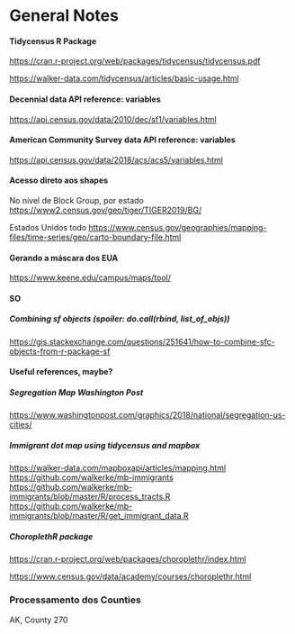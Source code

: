 # General Notes

#### Tidycensus R Package
https://cran.r-project.org/web/packages/tidycensus/tidycensus.pdf

https://walker-data.com/tidycensus/articles/basic-usage.html


#### Decennial data API reference: variables
https://api.census.gov/data/2010/dec/sf1/variables.html

#### American Community Survey data API reference: variables
https://api.census.gov/data/2018/acs/acs5/variables.html

#### Acesso direto aos shapes

No nível de Block Group, por estado
https://www2.census.gov/geo/tiger/TIGER2019/BG/

Estados Unidos todo
https://www.census.gov/geographies/mapping-files/time-series/geo/carto-boundary-file.html

#### Gerando a máscara dos EUA

https://www.keene.edu/campus/maps/tool/


#### SO

##### Combining sf objects (spoiler: do.call(rbind, list_of_objs))

https://gis.stackexchange.com/questions/251641/how-to-combine-sfc-objects-from-r-package-sf

#### Useful references, maybe?

##### Segregation Map Washington Post
https://www.washingtonpost.com/graphics/2018/national/segregation-us-cities/

##### Immigrant dot map using tidycensus and mapbox

https://walker-data.com/mapboxapi/articles/mapping.html
https://github.com/walkerke/mb-immigrants
https://github.com/walkerke/mb-immigrants/blob/master/R/process_tracts.R
https://github.com/walkerke/mb-immigrants/blob/master/R/get_immigrant_data.R

##### ChoroplethR package
https://cran.r-project.org/web/packages/choroplethr/index.html

https://www.census.gov/data/academy/courses/choroplethr.html



### Processamento dos Counties

AK, County 270